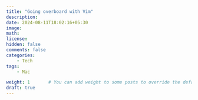 ```yaml
---
title: "Going overboard with Vim"
description: 
date: 2024-08-11T18:02:16+05:30
image: 
math: 
license: 
hidden: false
comments: false
categories:
    - Tech
tags:
    - Mac

weight: 1       # You can add weight to some posts to override the default sorting (date descending)
draft: true
---
```


